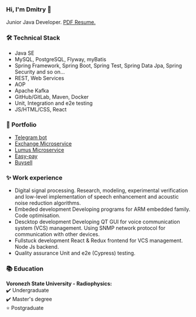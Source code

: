 ### Hi, I'm Dmitry 👋

Junior Java Developer. 
[PDF Resume.](https://drive.google.com/file/d/1uJ5keqvJpsX8bSyWkTPXBOr0eUjUAum4/view?usp=sharing)


### 🛠 Technical Stack
* Java SE
* MySQL, PostgreSQL, Flyway, myBatis
* Spring Framework, Spring Boot, Spring Test, Spring Data Jpa, Spring Security and so on...
* REST, Web Services
* AOP
* Apache Kafka
* GitHub/GitLab, Maven, Docker
* Unit, Integration and e2e testing
* JS/HTML/CSS, React

### 💼 Portfolio
* [Telegram bot](https://github.com/dmitrKuznetsov/spring-telegrambot.git)
* [Exchange Microservice](https://github.com/dmitrKuznetsov/exchange-ms)
* [Lumus Microservice](https://github.com/dmitrKuznetsov/lumus-ms)
* [Easy-pay](https://github.com/dmitrKuznetsov/easy-pay)
* [Buysell](https://github.com/dmitrKuznetsov/buysell)

### ✨ Work experience
*   Digital signal processing. 
Research, modeling, experimental verification and low-level implementation of speech enhancement and acoustic noise reduction algorithms.
*   Embeded development
Developing programs for ARM embedded family. Code optimisation.
*   Descktop development
Developing QT GUI for voice communication system (VCS) management. Using SNMP network protocol for communication with other devices.
*   Fullstuck development
React & Redux frontend for VCS management. Node Js backend.
*   Quality assurance
Unit and e2e (Cypress) testing.

### 📚 Education
**Voronezh State University - Radiophysics:** \
✔️ Undergraduate \
✔️ Master's degree \
⭐   Postgraduate

